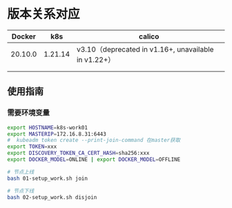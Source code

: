 # 版本关系对应

| Docker  | k8s     | calico                                               |
| ------- |---------| ---------------------------------------------------- |
| 20.10.0 | 1.21.14 | v3.10（deprecated in v1.16+, unavailable in v1.22+） |
|         |         |                                                      |
|         |         |                                                      |

## 使用指南
### 需要环境变量
```bash
export HOSTNAME=k8s-work01
export MASTERIP=172.16.8.31:6443
#  kubeadm token create --print-join-command 在master获取
export TOKEN=xxx
export DISCOVERY_TOKEN_CA_CERT_HASH=sha256:xxx
export DOCKER_MODEL=ONLINE | export DOCKER_MODEL=OFFLINE
```
```bash
# 节点上线
bash 01-setup_work.sh join

# 节点下线
bash 02-setup_work.sh disjoin
```